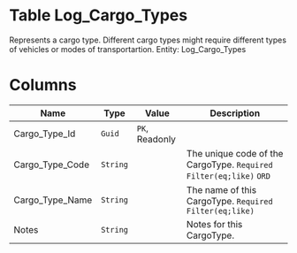 # Table Log_Cargo_Types

Represents a cargo type. Different cargo types might require different types of vehicles or modes of transportartion. Entity: Log_Cargo_Types

# Columns

| Name | Type | Value | Description |
| - | - | - | --- |
|Cargo_Type_Id|`Guid`|`PK`, Readonly||
|Cargo_Type_Code|`String`||The unique code of the CargoType. `Required` `Filter(eq;like)` `ORD` |
|Cargo_Type_Name|`String`||The name of this CargoType. `Required` `Filter(eq;like)` |
|Notes|`String`||Notes for this CargoType. |
